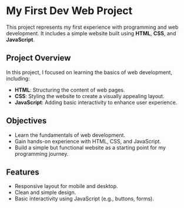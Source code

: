 # My First Dev Web Project

This project represents my first experience with programming and web development. It includes a simple website built using **HTML**, **CSS**, and **JavaScript**. 

## Project Overview

In this project, I focused on learning the basics of web development, including:

- **HTML**: Structuring the content of web pages.
- **CSS**: Styling the website to create a visually appealing layout.
- **JavaScript**: Adding basic interactivity to enhance user experience.

## Objectives

- Learn the fundamentals of web development.
- Gain hands-on experience with HTML, CSS, and JavaScript.
- Build a simple but functional website as a starting point for my programming journey.

## Features

- Responsive layout for mobile and desktop.
- Clean and simple design.
- Basic interactivity using JavaScript (e.g., buttons, forms).

